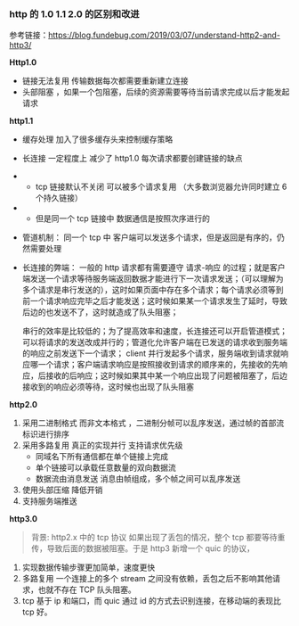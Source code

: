 ### http 的 1.0 1.1 2.0 的区别和改进

参考链接：https://blog.fundebug.com/2019/03/07/understand-http2-and-http3/

**Http1.0**

-   链接无法复用 传输数据每次都需要重新建立连接
-   头部阻塞 ，如果一个包阻塞，后续的资源需要等待当前请求完成以后才能发起请求

**http1.1**

-   缓存处理 加入了很多缓存头来控制缓存策略
-   长连接 一定程度上 减少了 http1.0 每次请求都要创建链接的缺点

-   -   tcp 链接默认不关闭 可以被多个请求复用 （大多数浏览器允许同时建立 6 个持久链接）
-   -   但是同一个 tcp 链接中 数据通信是按照次序进行的
-   管道机制： 同一个 tcp 中 客户端可以发送多个请求，但是返回是有序的，仍然需要处理
-   长连接的弊端：
    一般的 http 请求都有需要遵守 请求-响应 的过程；就是客户端发送一个请求等待服务端返回数据才能进行下一次请求发送；（可以理解为多个请求是串行发送的），这时如果页面中存在多个请求；每个请求必须等到前一个请求响应完毕之后才能发送；这时候如果某一个请求发生了延时，导致后边的也发送不了，这时就造成了队头阻塞；

    串行的效率是比较低的；为了提高效率和速度，长连接还可以开启管道模式；可以将请求的发送改成并行的；管道化允许客户端在已发送的请求收到服务端的响应之前发送下一个请求；
    client 并行发起多个请求，服务端收到请求就响应哪一个请求；客户端请求响应是按照接收到请求的顺序来的，先接收的先响应，后接收的后响应；这时候如果其中某一个响应出现了问题被阻塞了，后边接收到的响应必须等待，这时候也出现了队头阻塞

**http2.0**

1. 采用二进制格式 而非文本格式 ，二进制分帧可以乱序发送，通过帧的首部流标识进行排序
2. 采用多路复用 真正的实现并行 支持请求优先级
    - 同域名下所有通信都在单个链接上完成
    - 单个链接可以承载任意数量的双向数据流
    - 数据流由消息发送 消息由帧组成，多个帧之间可以乱序发送
3. 使用头部压缩 降低开销
4. 支持服务端推送

**http3.0**

> 背景: http2.x 中的 tcp 协议 如果出现了丢包的情况，整个 tcp 都要等待重传，导致后面的数据被阻塞。于是 http3 新增一个 quic 的协议，

1. 实现数据传输步骤更加简单，速度更快
2. 多路复用 一个连接上的多个 stream 之间没有依赖，丢包之后不影响其他请求，也就不存在 TCP 队头阻塞。
3. tcp 基于 ip 和端口，而 quic 通过 id 的方式去识别连接，在移动端的表现比 tcp 好。

